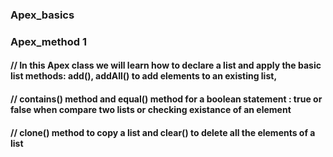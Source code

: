 ### Apex_basics

### Apex_method 1
#### // In this Apex class we will learn how to declare a list and apply the basic list methods: add(), addAll() to add elements to an existing list,
#### //  contains() method  and equal() method for a boolean statement : true or false when compare two lists or checking existance of an element
#### //  clone() method to copy a list and clear() to delete all the elements of a list


